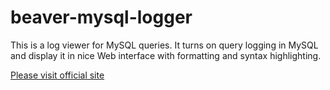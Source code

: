 beaver-mysql-logger
===================
This is a log viewer for MySQL queries. It turns on query logging in MySQL and display it in nice Web interface with formatting and syntax highlighting.

[Please visit official site](beaver-mysql-logger.com)